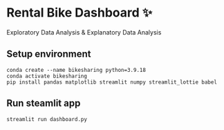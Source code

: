 # Rental Bike Dashboard ✨
Exploratory Data Analysis & Explanatory Data Analysis
## Setup environment
```
conda create --name bikesharing python=3.9.18
conda activate bikesharing
pip install pandas matplotlib streamlit numpy streamlit_lottie babel
```

## Run steamlit app
```
streamlit run dashboard.py
```
